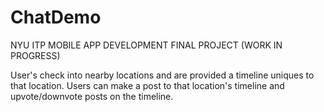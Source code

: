 # ChatDemo

NYU ITP
MOBILE APP DEVELOPMENT 
FINAL PROJECT (WORK IN PROGRESS)

User's check into nearby locations and are provided a timeline uniques to that location. Users can make a post to that location's timeline and upvote/downvote posts on the timeline.
